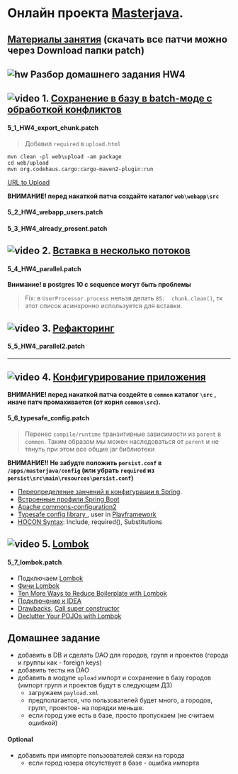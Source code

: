 # Онлайн проекта  <a href="https://github.com/JavaWebinar/masterjava">Masterjava</a>.

## [Материалы занятия](https://drive.google.com/drive/u/0/folders/0B9Ye2auQ_NsFei05cGNKbEM3eG8) (скачать все патчи можно через Download папки patch)

## ![hw](https://cloud.githubusercontent.com/assets/13649199/13672719/09593080-e6e7-11e5-81d1-5cb629c438ca.png) Разбор домашнего задания HW4

## ![video](https://cloud.githubusercontent.com/assets/13649199/13672715/06dbc6ce-e6e7-11e5-81a9-04fbddb9e488.png) 1. [Сохранение в базу в batch-моде с обработкой конфликтов](https://drive.google.com/file/d/0B9Ye2auQ_NsFZEJwR2ZqMEdVRG8)

#### 5_1_HW4_export_chunk.patch
> Добавил `required` в `upload.html`

```
mvn clean -pl web\upload -am package
cd web/upload
mvn org.codehaus.cargo:cargo-maven2-plugin:run
```
[URL to Upload](http://localhost:8080/upload)

**ВНИМАНИЕ! перед накаткой патча создайте каталог `web\webapp\src`**
#### 5_2_HW4_webapp_users.patch

#### 5_3_HW4_already_present.patch
## ![video](https://cloud.githubusercontent.com/assets/13649199/13672715/06dbc6ce-e6e7-11e5-81a9-04fbddb9e488.png) 2. [Вставка в несколько потоков](https://drive.google.com/file/d/0B9Ye2auQ_NsFek5PYTdQbjBlUU0)
#### 5_4_HW4_parallel.patch
**Внимание! в postgres 10 с sequence могут быть проблемы**
> Fix: в `UserProcessor.process` нельзя делать `85:  chunk.clean()`, тк этот список асинхронно используется для вставки.

## ![video](https://cloud.githubusercontent.com/assets/13649199/13672715/06dbc6ce-e6e7-11e5-81a9-04fbddb9e488.png) 3. [Рефакторинг](https://drive.google.com/open?id=1IYCUi8bPbP0FTp_Nylzh8Ssbu-rXahVX)
#### 5_5_HW4_parallel2.patch

----------------
## ![video](https://cloud.githubusercontent.com/assets/13649199/13672715/06dbc6ce-e6e7-11e5-81a9-04fbddb9e488.png) 4. <a href="https://drive.google.com/open?id=0B9Ye2auQ_NsFZ3VZMlFITkk0LXM">Конфигурирование приложения</a>
**ВНИМАНИЕ! перед накаткой патча создейте в `common` каталог `\src` , иначе патч промахивается (от корня `common\src`).**
#### 5_6_typesafe_config.patch
> Перенес `compile/runtime` транзитивные зависимости из `parent` в `common`. Таким образом мы можен наследоваться от `parent` и не тянуть при этом все общие jar библиотеки

**ВНИМАНИЕ!! Не забудте положить `persist.conf` в `/apps/masterjava/config` (или убрать `required` из `persist\src\main\resources\persist.conf`)**

- <a href="http://springtips.blogspot.ru/">Переопределение занчений в конфигурации в Spring</a>. 
- <a href="http://docs.spring.io/spring-boot/docs/current/reference/html/howto-properties-and-configuration.html#howto-change-configuration-depending-on-the-environment">Встроенные профили Spring Boot</a>
- <a href="http://commons.apache.org/proper/commons-configuration/index.html">Apache commons-configuration2</a>
- <a href="https://github.com/typesafehub/config">Typesafe config library </a>, user in <a href="https://www.playframework.com/documentation/2.5.x/ConfigFile">Playframework</a>
 - <a href="https://github.com/typesafehub/config/blob/master/HOCON.md">HOCON Syntax</a>: Include, required(), Substitutions 

## ![video](https://cloud.githubusercontent.com/assets/13649199/13672715/06dbc6ce-e6e7-11e5-81a9-04fbddb9e488.png) 5. <a href="https://drive.google.com/open?id=0B9Ye2auQ_NsFc3p3QTVwYktBWUk">Lombok</a>
#### 5_7_lombok.patch
- Подключаем <a href="https://habrahabr.ru/post/142356/">Lombok</a>
- <a href="https://urvanov.ru/2015/09/22/project-lombok/">Фичи Lombok</a>
- [Ten More Ways to Reduce Boilerplate with Lombok](https://www.sitepoint.com/beyond-pojos-ten-ways-reduce-boilerplate-lombok/)
- <a href="https://github.com/mplushnikov/lombok-intellij-plugin">Подключение к IDEA</a>
- <a href="http://stackoverflow.com/questions/3852091/is-it-safe-to-use-project-lombok">Drawbacks</a>, <a href="http://stackoverflow.com/a/29771875/548473">Call super constructor</a>
- <a href="https://www.sitepoint.com/declutter-pojos-with-lombok-tutorial/">Declutter Your POJOs with Lombok</a>

## Домашнее задание
- добавить в DB и сделать DAO для городов, групп и проектов (города и группы как - foreign keys)
- добавить тесты на DAO
- добавить в модуле `upload` импорт и сохранение в базу городов (импорт групп и проектов будут в следующем ДЗ)
  - загружаем `payload.xml`
  - предполагается, что пользователей будет много, а городов, групп, проектов- на порядки меньше.
  - если город уже есть в базе, просто пропускаем (не считаем ошибкой)

#### Optional
- добавить при импорте пользователей связи на города
  - если город юзера отсутствует в базе - ошибка импорта
